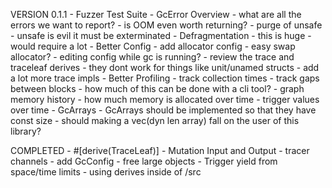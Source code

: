 VERSION 0.1.1
    - Fuzzer Test Suite
    - GcError Overview
        - what are all the errors we want to report?
        - is OOM even worth returning?
    - purge of unsafe
        - unsafe is evil it must be exterminated
    - Defragmentation
        - this is huge
        - would require a lot
    - Better Config
        - add allocator config
        - easy swap allocator?
        - editing config while gc is running?
    - review the trace and traceleaf derives
        - they dont work for things like unit/unamed structs
        - add a lot more trace impls
    - Better Profiling
        - track collection times
        - track gaps between blocks
        - how much of this can be done with a cli tool?
        - graph memory history
            - how much memory is allocated over time
            - trigger values over time
    - GcArrays
        - GcArrays should be implemented so that they have const size
        - should making a vec(dyn len array) fall on the user of this library?
            

COMPLETED
    - #[derive(TraceLeaf)]
    - Mutation Input and Output
    - tracer channels
    - add GcConfig
    - free large objects
    - Trigger yield from space/time limits
    - using derives inside of /src
